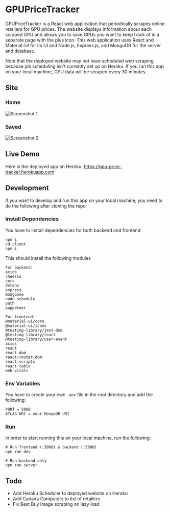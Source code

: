 # GPUPriceTracker

GPUPriceTracker is a React web application that periodically scrapes online retailers for GPU prices.
The website displays information about each scraped GPU and allows you to save GPUs you want to keep 
track of in a separate page with the plus icon. This web application uses React and Material-UI for its 
UI and Node.js, Express.js, and MongoDB for the server and database.

Note that the deployed website may not have scheduled web scraping because job scheduling isn't currently set up on Heroku.
If you run this app on your local machine, GPU data will be scraped every 30 minutes.



## Site

### Home
![Screenshot 1](https://i.imgur.com/K8ny9F4.png)

### Saved
![Screenshot 2](https://i.imgur.com/Gy9k1MH.png)

## Live Demo

Here is the deployed app on Heroku: https://gpu-price-tracker.herokuapp.com



## Development

If you want to develop and run this app on your local machine, you need to do the following after cloning the repo:



### Install Dependencies

You have to install dependencies for both backend and frontend
```
npm i
cd client
npm i
````

This should install the following modules

```
For backend:
axios
cheerio
cors
dotenv
express
mongoose
node-schedule
path
puppeteer

For frontend:
@material-ui/core
@material-ui/icons
@testing-library/jest-dom
@testing-library/react
@testing-library/user-event
axios
react
react-dom
react-router-dom
react-scripts
react-table
web-vitals
```


### Env Variables
You have to create your own `.env` file in the root directory and add the following:

```
PORT = 5000
ATLAS_URI = your MongoDB URI
```



### Run
In order to start running this on your local machine, run the following:
```
# Run frontend (:3000) & backend (:5000)
npm run dev

# Run backend only
npm run server
```

## Todo
- Add Heroku Scheduler to deployed website on Heroku
- Add Canada Computers to list of retailers
- Fix Best Buy image scraping on lazy load



